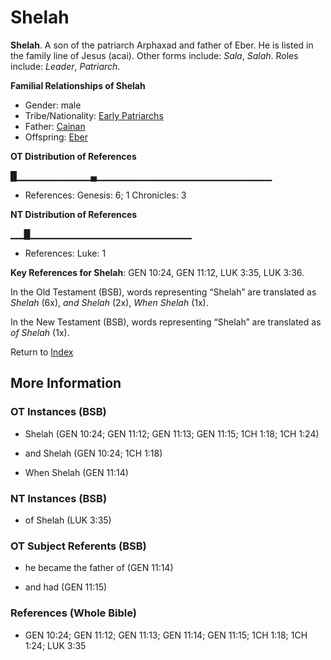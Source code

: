 # Shelah
**Shelah**. 
A son of the patriarch Arphaxad and father of Eber. He is listed in the family line of Jesus (acai). 
Other forms include: 
*Sala*, *Salah*. 
Roles include: 
_Leader_, _Patriarch_. 




**Familial Relationships of Shelah**


* Gender: male
* Tribe/Nationality: [Early Patriarchs](../../../groups/md/acai/Earlypatriarchs.md)
* Father: [Cainan](Cainan.md)
* Offspring: [Eber](Eber.md)


**OT Distribution of References**

█▁▁▁▁▁▁▁▁▁▁▁▄▁▁▁▁▁▁▁▁▁▁▁▁▁▁▁▁▁▁▁▁▁▁▁▁▁▁
* References: Genesis: 6; 1 Chronicles: 3

**NT Distribution of References**

▁▁█▁▁▁▁▁▁▁▁▁▁▁▁▁▁▁▁▁▁▁▁▁▁▁▁
* References: Luke: 1



**Key References for Shelah**: 
GEN 10:24, GEN 11:12, LUK 3:35, LUK 3:36. 


In the Old Testament (BSB), words representing “Shelah” are translated as 
*Shelah* (6x), *and Shelah* (2x), *When Shelah* (1x). 


In the New Testament (BSB), words representing “Shelah” are translated as 
*of Shelah* (1x). 


Return to [Index](00-Index.md)

## More Information

### OT Instances (BSB)

* Shelah (GEN 10:24; GEN 11:12; GEN 11:13; GEN 11:15; 1CH 1:18; 1CH 1:24)

* and Shelah (GEN 10:24; 1CH 1:18)

* When Shelah (GEN 11:14)



### NT Instances (BSB)

* of Shelah (LUK 3:35)



### OT Subject Referents (BSB)

* he became the father of (GEN 11:14)

* and had (GEN 11:15)



### References (Whole Bible)

* GEN 10:24; GEN 11:12; GEN 11:13; GEN 11:14; GEN 11:15; 1CH 1:18; 1CH 1:24; LUK 3:35



